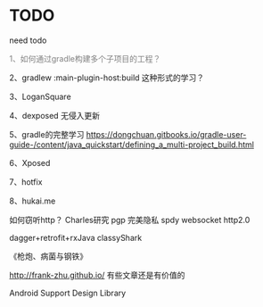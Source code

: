 # TODO
need todo

<font color='grey'> 1、如何通过gradle构建多个子项目的工程？</font>

2、gradlew :main-plugin-host:build 这种形式的学习？

3、LoganSquare

4、dexposed 无侵入更新

5、gradle的完整学习  https://dongchuan.gitbooks.io/gradle-user-guide-/content/java_quickstart/defining_a_multi-project_build.html

6、Xposed

7、hotfix

8、hukai.me

如何窃听http？
Charles研究
pgp 完美隐私
spdy
websocket
http2.0

dagger+retrofit+rxJava
classyShark

《枪炮、病菌与钢铁》

http://frank-zhu.github.io/  有些文章还是有价值的

Android Support Design Library

